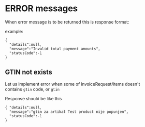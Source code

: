 # ERROR messages

When error message is to be returned this is response format:

example:
```
{ 
  "details":null,
  "message":"Invalid total payment amounts",
  "statusCode":-1
}
```

## GTIN not exists

Let us implement error when some of invoiceRequest/items doesn't contains `gtin` code, or `gtin` 

Response should be like this

```
{ "details":null,
  "message":"gtin za artikal Test product nije popunjen",
  "statusCode":-1
}
```